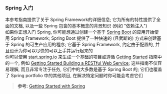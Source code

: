 ### Spring 入门
本参考指南提供了关于 Spring Framework的详细信息; 它为所有的特性提供了全面的文档, 以及一些 Spring 包含的基本概念的背景知识 (例如 "依赖注入")  
如果你正想入门 Spring, 你可能想通过创建一个基于 [Spring Boot](https://projects.spring.io/spring-boot/) 的应用开始使用 Spring Framework; Spring Boot 提供了一种快速的 (且武断的) 方式来创建基于 Spring 的可生产应用的程序; 它基于 Spring Framework, 约定由于配置的, 并且设计为你可以尽快的可以上手并运行起来的  
你可以使用 [start.spring.io](https://start.spring.io/) 来生成一个基础的项目或遵循 [Getting Started](https://spring.io/guides) 指南中的一个, 例如 [Getting Started Building a RESTful Web Service](https://spring.io/guides/gs/rest-service/); 这些指南不仅容易理解, 而且非常专注于任务, 它们中的大多数是基于 Spring Boot 的; 它们也覆盖了 Spring portfolio 中的其他项目, 在解决特定问题时你可能会考虑它们

>**参考:**
[Getting Started with Spring](https://docs.spring.io/spring/docs/4.3.20.RELEASE/spring-framework-reference/html/overview-getting-started-with-spring.html)
